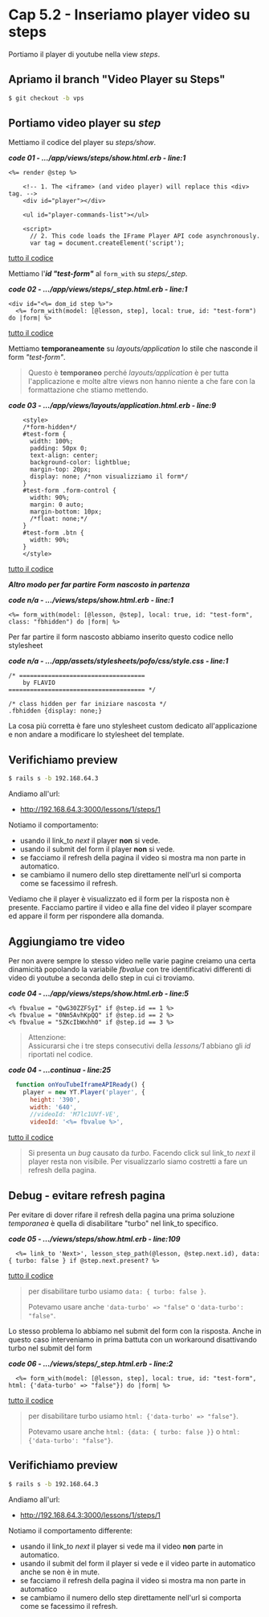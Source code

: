 # <a name="top"></a> Cap 5.2 - Inseriamo player video su steps

Portiamo il player di youtube nella view *steps*.



## Apriamo il branch "Video Player su Steps"

```bash
$ git checkout -b vps
```



## Portiamo video player su *step*

Mettiamo il codice del player su *steps/show*.

***code 01 - .../app/views/steps/show.html.erb - line:1***

```html+erb
<%= render @step %>

    <!-- 1. The <iframe> (and video player) will replace this <div> tag. -->
    <div id="player"></div>

    <ul id="player-commands-list"></ul>

    <script>
      // 2. This code loads the IFrame Player API code asynchronously.
      var tag = document.createElement('script');
```

[tutto il codice](https://github.com/flaviobordonidev/leanpubabrandnewcms/blob/master/56-ubuntudream/05-steps-show_video_with_events/02_01-views-steps-show.html.erb)

Mettiamo l'***id "test-form"*** al `form_with` su *steps/_step*.

***code 02 - .../app/views/steps/_step.html.erb - line:1***

```html+erb
<div id="<%= dom_id step %>">
  <%= form_with(model: [@lesson, step], local: true, id: "test-form") do |form| %>
```

[tutto il codice](https://github.com/flaviobordonidev/leanpubabrandnewcms/blob/master/56-ubuntudream/05-steps-show_video_with_events/02_02-views-steps-_step.html.erb)

Mettiamo **temporaneamente** su *layouts/application* lo stile che nasconde il form *"test-form"*.

> Questo è **temporaneo** perché *layouts/application* è per tutta l'applicazione e molte altre views non hanno niente a che fare con la formattazione che stiamo mettendo.

***code 03 - .../app/views/layouts/application.html.erb - line:9***

```html+erb
    <style>
    /*form-hidden*/
    #test-form {
      width: 100%;
      padding: 50px 0;
      text-align: center;
      background-color: lightblue;
      margin-top: 20px;
      display: none; /*non visualizziamo il form*/
    }
    #test-form .form-control {
      width: 90%;
      margin: 0 auto;
      margin-bottom: 10px;
      /*float: none;*/
    }
    #test-form .btn {
      width: 90%;
    }
    </style>
```

[tutto il codice](https://github.com/flaviobordonidev/leanpubabrandnewcms/blob/master/56-ubuntudream/05-steps-show_video_with_events/02_03-views-layouts-application.html.erb)


***Altro modo per far partire Form nascosto in partenza***

***code n/a - .../views/steps/show.html.erb - line:1***

```
<%= form_with(model: [@lesson, @step], local: true, id: "test-form", class: "fbhidden") do |form| %>
```

Per far partire il form nascosto abbiamo inserito questo codice nello stylesheet

***code n/a - .../app/assets/stylesheets/pofo/css/style.css - line:1***

```
/* ===================================
    by FLAVIO
====================================== */

/* class hidden per far iniziare nascosta */
.fbhidden {display: none;}
```

La cosa più corretta è fare uno stylesheet custom dedicato all'applicazione e non andare a modificare lo stylesheet del template.



## Verifichiamo preview

```bash
$ rails s -b 192.168.64.3
```

Andiamo all'url:

- http://192.168.64.3:3000/lessons/1/steps/1


Notiamo il comportamento:

- usando il link_to *next* il player **non** si vede.
- usando il submit del form il player **non** si vede.
- se facciamo il refresh della pagina il video si mostra ma non parte in automatico.
- se cambiamo il numero dello step direttamente nell'url si comporta come se facessimo il refresh.

Vediamo che il player è visualizzato ed il form per la risposta non è presente.
Facciamo partire il video e alla fine del video il player scompare ed appare il form per rispondere alla domanda.



## Aggiungiamo tre video

Per non avere sempre lo stesso video nelle varie pagine creiamo una certa dinamicità popolando la variabile *fbvalue* con tre identificativi differenti di video di youtube a seconda dello step in cui ci troviamo.

***code 04 - .../app/views/steps/show.html.erb - line:5***

```html+erb
<% fbvalue = "QwG30ZZFSyI" if @step.id == 1 %>
<% fbvalue = "0Nm5AvhKpQQ" if @step.id == 2 %>
<% fbvalue = "5ZKcIbWxhh0" if @step.id == 3 %>
```

> Attenzione: <br/>
> Assicurarsi che i tre steps consecutivi della *lessons/1* abbiano gli *id* riportati nel codice.



***code 04 - ...continua - line:25***

```javascript
  function onYouTubeIframeAPIReady() {
    player = new YT.Player('player', {
      height: '390',
      width: '640',
      //videoId: 'M7lc1UVf-VE',
      videoId: '<%= fbvalue %>',
```

[tutto il codice](https://github.com/flaviobordonidev/leanpubabrandnewcms/blob/master/56-ubuntudream/05-steps-show_video_with_events/02_04-views-steps-show.html.erb)


> Si presenta un *bug* causato da *turbo*. Facendo click sul link_to *next* il player resta non visibile.
> Per visualizzarlo siamo costretti a fare un refresh della pagina.



## Debug - evitare refresh pagina

Per evitare di dover rifare il refresh della pagina una prima soluzione *temporanea* è quella di disabilitare "turbo" nel link_to specifico.

***code 05 - .../views/steps/show.html.erb - line:109***

```
  <%= link_to 'Next>', lesson_step_path(@lesson, @step.next.id), data: { turbo: false } if @step.next.present? %>
```

[tutto il codice](https://github.com/flaviobordonidev/leanpubabrandnewcms/blob/master/56-ubuntudream/05-steps-show_video_with_events/02_04-views-steps-show.html.erb)

> per disabilitare turbo usiamo `data: { turbo: false }`.
>
> Potevamo usare anche `'data-turbo' => "false"` o `'data-turbo': "false"`.

Lo stesso problema lo abbiamo nel submit del form con la risposta.
Anche in questo caso interveniamo in prima battuta con un workaround disattivando turbo nel submit del form

***code 06 - .../views/steps/_step.html.erb - line:2***

```
  <%= form_with(model: [@lesson, step], local: true, id: "test-form", html: {'data-turbo' => "false"}) do |form| %>
```

[tutto il codice](https://github.com/flaviobordonidev/leanpubabrandnewcms/blob/master/56-ubuntudream/05-steps-show_video_with_events/02_04-views-steps-show.html.erb)

> per disabilitare turbo usiamo `html: {'data-turbo' => "false"}`.
>
> Potevamo usare anche `html: {data: { turbo: false }}` o `html: {'data-turbo': "false"}`.



## Verifichiamo preview


```bash
$ rails s -b 192.168.64.3
```

Andiamo all'url:

- http://192.168.64.3:3000/lessons/1/steps/1


Notiamo il comportamento differente:

- usando il link_to *next* il player si vede ma il video **non** parte in automatico.
- usando il submit del form il player si vede e il video parte in automatico anche se non è in mute.
- se facciamo il refresh della pagina il video si mostra ma non parte in automatico
- se cambiamo il numero dello step direttamente nell'url si comporta come se facessimo il refresh.


